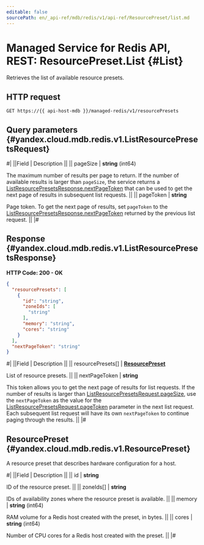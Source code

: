 ```yaml
---
editable: false
sourcePath: en/_api-ref/mdb/redis/v1/api-ref/ResourcePreset/list.md
---
```


# Managed Service for Redis API, REST: ResourcePreset.List {#List}

Retrieves the list of available resource presets.

## HTTP request

```
GET https://{{ api-host-mdb }}/managed-redis/v1/resourcePresets
```

## Query parameters {#yandex.cloud.mdb.redis.v1.ListResourcePresetsRequest}

#|
||Field | Description ||
|| pageSize | **string** (int64)

The maximum number of results per page to return. If the number of available
results is larger than `pageSize`, the service returns a [ListResourcePresetsResponse.nextPageToken](#yandex.cloud.mdb.redis.v1.ListResourcePresetsResponse)
that can be used to get the next page of results in subsequent list requests. ||
|| pageToken | **string**

Page token. To get the next page of results, set `pageToken` to the [ListResourcePresetsResponse.nextPageToken](#yandex.cloud.mdb.redis.v1.ListResourcePresetsResponse)
returned by the previous list request. ||
|#

## Response {#yandex.cloud.mdb.redis.v1.ListResourcePresetsResponse}

**HTTP Code: 200 - OK**

```json
{
  "resourcePresets": [
    {
      "id": "string",
      "zoneIds": [
        "string"
      ],
      "memory": "string",
      "cores": "string"
    }
  ],
  "nextPageToken": "string"
}
```

#|
||Field | Description ||
|| resourcePresets[] | **[ResourcePreset](#yandex.cloud.mdb.redis.v1.ResourcePreset)**

List of resource presets. ||
|| nextPageToken | **string**

This token allows you to get the next page of results for list requests. If the number of results
is larger than [ListResourcePresetsRequest.pageSize](#yandex.cloud.mdb.redis.v1.ListResourcePresetsRequest), use the `nextPageToken` as the value
for the [ListResourcePresetsRequest.pageToken](#yandex.cloud.mdb.redis.v1.ListResourcePresetsRequest) parameter in the next list request. Each subsequent
list request will have its own `nextPageToken` to continue paging through the results. ||
|#

## ResourcePreset {#yandex.cloud.mdb.redis.v1.ResourcePreset}

A resource preset that describes hardware configuration for a host.

#|
||Field | Description ||
|| id | **string**

ID of the resource preset. ||
|| zoneIds[] | **string**

IDs of availability zones where the resource preset is available. ||
|| memory | **string** (int64)

RAM volume for a Redis host created with the preset, in bytes. ||
|| cores | **string** (int64)

Number of CPU cores for a Redis host created with the preset. ||
|#
